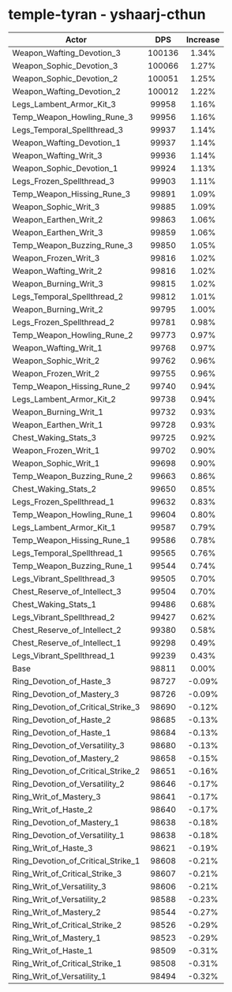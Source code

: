 # temple-tyran - yshaarj-cthun
| Actor | DPS | Increase |
|---|:---:|:---:|
|Weapon_Wafting_Devotion_3|100136|1.34%|
|Weapon_Sophic_Devotion_3|100066|1.27%|
|Weapon_Sophic_Devotion_2|100051|1.25%|
|Weapon_Wafting_Devotion_2|100012|1.22%|
|Legs_Lambent_Armor_Kit_3|99958|1.16%|
|Temp_Weapon_Howling_Rune_3|99956|1.16%|
|Legs_Temporal_Spellthread_3|99937|1.14%|
|Weapon_Wafting_Devotion_1|99937|1.14%|
|Weapon_Wafting_Writ_3|99936|1.14%|
|Weapon_Sophic_Devotion_1|99924|1.13%|
|Legs_Frozen_Spellthread_3|99903|1.11%|
|Temp_Weapon_Hissing_Rune_3|99891|1.09%|
|Weapon_Sophic_Writ_3|99885|1.09%|
|Weapon_Earthen_Writ_2|99863|1.06%|
|Weapon_Earthen_Writ_3|99859|1.06%|
|Temp_Weapon_Buzzing_Rune_3|99850|1.05%|
|Weapon_Frozen_Writ_3|99816|1.02%|
|Weapon_Wafting_Writ_2|99816|1.02%|
|Weapon_Burning_Writ_3|99815|1.02%|
|Legs_Temporal_Spellthread_2|99812|1.01%|
|Weapon_Burning_Writ_2|99795|1.00%|
|Legs_Frozen_Spellthread_2|99781|0.98%|
|Temp_Weapon_Howling_Rune_2|99773|0.97%|
|Weapon_Wafting_Writ_1|99768|0.97%|
|Weapon_Sophic_Writ_2|99762|0.96%|
|Weapon_Frozen_Writ_2|99755|0.96%|
|Temp_Weapon_Hissing_Rune_2|99740|0.94%|
|Legs_Lambent_Armor_Kit_2|99738|0.94%|
|Weapon_Burning_Writ_1|99732|0.93%|
|Weapon_Earthen_Writ_1|99728|0.93%|
|Chest_Waking_Stats_3|99725|0.92%|
|Weapon_Frozen_Writ_1|99702|0.90%|
|Weapon_Sophic_Writ_1|99698|0.90%|
|Temp_Weapon_Buzzing_Rune_2|99663|0.86%|
|Chest_Waking_Stats_2|99650|0.85%|
|Legs_Frozen_Spellthread_1|99632|0.83%|
|Temp_Weapon_Howling_Rune_1|99604|0.80%|
|Legs_Lambent_Armor_Kit_1|99587|0.79%|
|Temp_Weapon_Hissing_Rune_1|99586|0.78%|
|Legs_Temporal_Spellthread_1|99565|0.76%|
|Temp_Weapon_Buzzing_Rune_1|99544|0.74%|
|Legs_Vibrant_Spellthread_3|99505|0.70%|
|Chest_Reserve_of_Intellect_3|99504|0.70%|
|Chest_Waking_Stats_1|99486|0.68%|
|Legs_Vibrant_Spellthread_2|99427|0.62%|
|Chest_Reserve_of_Intellect_2|99380|0.58%|
|Chest_Reserve_of_Intellect_1|99298|0.49%|
|Legs_Vibrant_Spellthread_1|99239|0.43%|
|Base|98811|0.00%|
|Ring_Devotion_of_Haste_3|98727|-0.09%|
|Ring_Devotion_of_Mastery_3|98726|-0.09%|
|Ring_Devotion_of_Critical_Strike_3|98690|-0.12%|
|Ring_Devotion_of_Haste_2|98685|-0.13%|
|Ring_Devotion_of_Haste_1|98684|-0.13%|
|Ring_Devotion_of_Versatility_3|98680|-0.13%|
|Ring_Devotion_of_Mastery_2|98658|-0.15%|
|Ring_Devotion_of_Critical_Strike_2|98651|-0.16%|
|Ring_Devotion_of_Versatility_2|98646|-0.17%|
|Ring_Writ_of_Mastery_3|98641|-0.17%|
|Ring_Writ_of_Haste_2|98640|-0.17%|
|Ring_Devotion_of_Mastery_1|98638|-0.18%|
|Ring_Devotion_of_Versatility_1|98638|-0.18%|
|Ring_Writ_of_Haste_3|98621|-0.19%|
|Ring_Devotion_of_Critical_Strike_1|98608|-0.21%|
|Ring_Writ_of_Critical_Strike_3|98607|-0.21%|
|Ring_Writ_of_Versatility_3|98606|-0.21%|
|Ring_Writ_of_Versatility_2|98588|-0.23%|
|Ring_Writ_of_Mastery_2|98544|-0.27%|
|Ring_Writ_of_Critical_Strike_2|98526|-0.29%|
|Ring_Writ_of_Mastery_1|98523|-0.29%|
|Ring_Writ_of_Haste_1|98509|-0.31%|
|Ring_Writ_of_Critical_Strike_1|98508|-0.31%|
|Ring_Writ_of_Versatility_1|98494|-0.32%|
